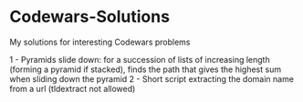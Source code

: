 # Codewars-Solutions
My solutions for interesting Codewars problems 

1 - Pyramids slide down: for a succession of lists of increasing length (forming a pyramid if stacked), finds the path that gives the highest sum when sliding down the pyramid
2 - Short script extracting the domain name from a url (tldextract not allowed)
